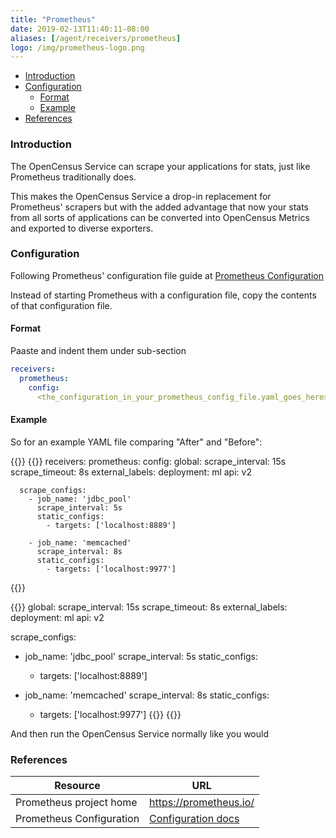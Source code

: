 ```yaml
---
title: "Prometheus"
date: 2019-02-13T11:40:11-08:00
aliases: [/agent/receivers/prometheus]
logo: /img/prometheus-logo.png
---
```


- [Introduction](#introduction)
- [Configuration](#configuration)
    - [Format](#format)
    - [Example](#example)
- [References](#references)

### Introduction

The OpenCensus Service can scrape your applications for stats, just like
Prometheus traditionally does.

This makes the OpenCensus Service a drop-in replacement for Prometheus' scrapers but
with the added advantage that now your stats from all sorts of applications can
be converted into OpenCensus Metrics and exported to diverse exporters.

### Configuration

Following Prometheus' configuration file guide at [Prometheus Configuration](https://prometheus.io/docs/prometheus/latest/configuration/configuration/)

Instead of starting Prometheus with a configuration file, copy the contents of that configuration file.

#### Format

Paaste and indent them under sub-section
```yaml
receivers:
  prometheus:
    config:
      <the_configuration_in_your_prometheus_config_file.yaml_goes_here>
```

#### Example
So for an example YAML file comparing "After" and "Before":

{{<tabs After Before>}}
{{<highlight yaml>}}
receivers:
  prometheus:
    config:
      global:
        scrape_interval: 15s
        scrape_timeout: 8s
        external_labels:
          deployment: ml
          api: v2

      scrape_configs:
        - job_name: 'jdbc_pool'
          scrape_interval: 5s
          static_configs:
            - targets: ['localhost:8889']

        - job_name: 'memcached'
          scrape_interval: 8s
          static_configs:
            - targets: ['localhost:9977']
{{</highlight>}}

{{<highlight yaml>}}
global:
  scrape_interval: 15s
  scrape_timeout: 8s
  external_labels:
    deployment: ml
    api: v2

scrape_configs:
  - job_name: 'jdbc_pool'
    scrape_interval: 5s
    static_configs:
      - targets: ['localhost:8889']

  - job_name: 'memcached'
    scrape_interval: 8s
    static_configs:
      - targets: ['localhost:9977']
{{</highlight>}}
{{</tabs>}}

And then run the OpenCensus Service normally like you would

### References

Resource|URL
---|---
Prometheus project home|https://prometheus.io/
Prometheus Configuration|[Configuration docs](https://prometheus.io/docs/prometheus/latest/configuration/configuration/)
